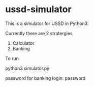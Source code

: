 # ussd-simulator

This is a simulator for USSD in Python3.

Currently there are 2 stratergies
  1. Calculator
  2. Banking
  
To run  

python3 simulator.py

password for banking login: password
  
  
